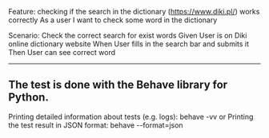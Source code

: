 ﻿Feature: checking if the search in the dictionary (https://www.diki.pl/) works correctly
  As a user I want to check some word in the dictionary


  Scenario: Check the correct search for exist words
     Given User is on Diki online dictionary website
      When User fills in the search bar and submits it
      Then User can see correct word

-----------------------------------------------------
The test is done with the Behave library for Python.
-----------------------------------------------------

Printing detailed information about tests (e.g. logs):
behave -vv
or
Printing the test result in JSON format:
behave --format=json
